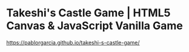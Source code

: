 # Takeshi's Castle Game | HTML5 Canvas & JavaScript Vanilla Game

https://pablorgarcia.github.io/takeshi-s-castle-game/

